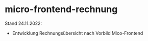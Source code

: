 # micro-frontend-rechnung

Stand 24.11.2022:
- Entwicklung Rechnungsübersicht nach Vorbild Mico-Frontend

